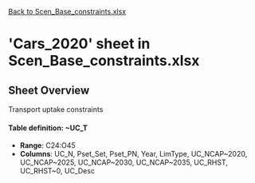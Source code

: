 [Back to Scen_Base_constraints.xlsx](README.md)

# 'Cars_2020' sheet in Scen_Base_constraints.xlsx

## Sheet Overview

Transport uptake constraints

#### Table definition: ~UC_T
- **Range**: C24:O45
- **Columns**: UC_N, Pset_Set, Pset_PN, Year, LimType, UC_NCAP~2020, UC_NCAP~2025, UC_NCAP~2030, UC_NCAP~2035, UC_RHST, UC_RHST~0, UC_Desc

